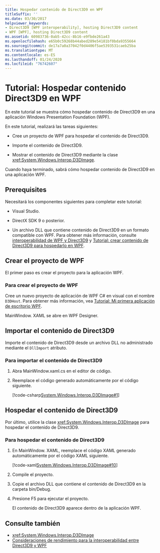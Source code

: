 ```yaml
---
title: Hospedar contenido de Direct3D9 en WPF
titleSuffix: ''
ms.date: 03/30/2017
helpviewer_keywords:
- Direct3D9 [WPF interoperability], hosting Direct3D9 content
- WPF [WPF], hosting Direct3D9 content
ms.assetid: 60983736-0ab5-42cc-8b16-e9fbde261a43
ms.openlocfilehash: e65b0c59268b44abed289e54181bf0bda9355664
ms.sourcegitcommit: de17a7a0a37042f0d4406f5ae5393531caeb25ba
ms.translationtype: MT
ms.contentlocale: es-ES
ms.lasthandoff: 01/24/2020
ms.locfileid: "76742607"
---
```

# <a name="walkthrough-hosting-direct3d9-content-in-wpf"></a>Tutorial: Hospedar contenido Direct3D9 en WPF

En este tutorial se muestra cómo hospedar contenido de Direct3D9 en una aplicación Windows Presentation Foundation (WPF).

En este tutorial, realizará las tareas siguientes:

- Cree un proyecto de WPF para hospedar el contenido de Direct3D9.

- Importe el contenido de Direct3D9.

- Mostrar el contenido de Direct3D9 mediante la clase <xref:System.Windows.Interop.D3DImage>.

 Cuando haya terminado, sabrá cómo hospedar contenido de Direct3D9 en una aplicación WPF.

## <a name="prerequisites"></a>Prerequisites

Necesitará los componentes siguientes para completar este tutorial:

- Visual Studio.

- DirectX SDK 9 o posterior.

- Un archivo DLL que contiene contenido de Direct3D9 en un formato compatible con WPF. Para obtener más información, consulte [interoperabilidad de WPF y Direct3D9](wpf-and-direct3d9-interoperation.md) y [Tutorial: crear contenido de Direct3D9 para hospedarlo en WPF](walkthrough-creating-direct3d9-content-for-hosting-in-wpf.md).

## <a name="creating-the-wpf-project"></a>Crear el proyecto de WPF

El primer paso es crear el proyecto para la aplicación WPF.

### <a name="to-create-the-wpf-project"></a>Para crear el proyecto de WPF

Cree un nuevo proyecto de aplicación de WPF C# en visual con el nombre `D3DHost`. Para obtener más información, vea [Tutorial: Mi primera aplicación de escritorio WPF](../getting-started/walkthrough-my-first-wpf-desktop-application.md).

MainWindow. XAML se abre en WPF Designer.

## <a name="importing-the-direct3d9-content"></a>Importar el contenido de Direct3D9

Importe el contenido de Direct3D9 desde un archivo DLL no administrado mediante el `DllImport` atributo.

### <a name="to-import-direct3d9-content"></a>Para importar el contenido de Direct3D9

1. Abra MainWindow.xaml.cs en el editor de código.

2. Reemplace el código generado automáticamente por el código siguiente.

    [!code-csharp[System.Windows.Interop.D3DImage#1](~/samples/snippets/csharp/VS_Snippets_Wpf/System.Windows.Interop.D3DImage/CS/window1.xaml.cs#1)]

## <a name="hosting-the-direct3d9-content"></a>Hospedar el contenido de Direct3D9

Por último, utilice la clase <xref:System.Windows.Interop.D3DImage> para hospedar el contenido de Direct3D9.

### <a name="to-host-the-direct3d9-content"></a>Para hospedar el contenido de Direct3D9

1. En MainWindow. XAML, reemplace el código XAML generado automáticamente por el código XAML siguiente.

    [!code-xaml[System.Windows.Interop.D3DImage#10](~/samples/snippets/csharp/VS_Snippets_Wpf/System.Windows.Interop.D3DImage/CS/window1.xaml#10)]

2. Compile el proyecto.

3. Copie el archivo DLL que contiene el contenido de Direct3D9 en la carpeta bin/Debug.

4. Presione F5 para ejecutar el proyecto.

    El contenido de Direct3D9 aparece dentro de la aplicación WPF.

## <a name="see-also"></a>Consulte también

- <xref:System.Windows.Interop.D3DImage>
- [Consideraciones de rendimiento para la interoperabilidad entre Direct3D9 y WPF](performance-considerations-for-direct3d9-and-wpf-interoperability.md)
